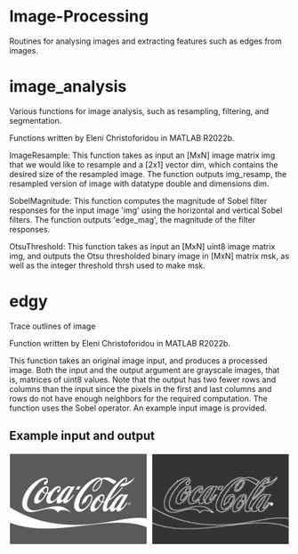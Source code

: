 # Image-Processing
Routines for analysing images and extracting features such as edges from images.

# image_analysis
Various functions for image analysis, such as resampling, filtering, and segmentation.

Functions written by Eleni Christoforidou in MATLAB R2022b.

ImageResample: This function takes as input an [MxN] image matrix img that we would like to resample and a [2x1] vector dim, which contains the desired size of the resampled image. The function outputs img_resamp, the resampled version of image with datatype double and dimensions dim.

SobelMagnitude: This function computes the magnitude of Sobel filter responses for the input image 'img' using the horizontal and vertical Sobel filters. The function outputs 'edge_mag', the magnitude of the filter responses.

OtsuThreshold: This function takes as input an [MxN] uint8 image matrix img, and outputs the Otsu thresholded binary image in  [MxN] matrix msk, as well as the integer threshold thrsh used to make msk.

# edgy
Trace outlines of image

Function written by Eleni Christoforidou in MATLAB R2022b.

This function takes an original image input, and produces a processed image. Both the input and the output argument are grayscale images, that is, matrices of uint8 values. Note that the output has two fewer rows and columns than the input since the pixels in the first and last columns and rows do not have enough neighbors for the required computation. The function uses the Sobel operator. An example input image is provided.

## Example input and output

![example image](https://github.com/eleni-chr/Image-Processing/blob/main/example.png)

